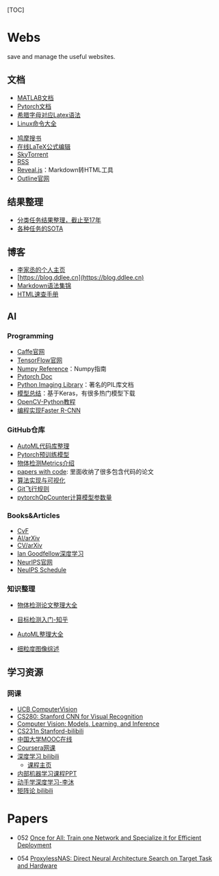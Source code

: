 [TOC]

# Webs

save and manage the useful websites.



## 文档

+ [MATLAB文档](https://ww2.mathworks.cn/help/)
+ [Pytorch文档](https://pytorch.org/docs/stable/index.html)
+ [希腊字母对应Latex语法](https://www.latex-tutorial.com/symbols/greek-alphabet/)
+ [Linux命令大全](https://man.linuxde.net)

- [鸠摩搜书](https://www.jiumodiary.com/)
- [在线LaTeX公式编辑](https://www.codecogs.com/latex/eqneditor.php)
- [SkyTorrent](https://www.skytorrents.lol/?query=)
- [RSS](https://docs.rsshub.app)
- [Reveal.js](https://github.com/hakimel/reveal.js)：Markdown转HTML工具
- [Outline官网](https://s3.amazonaws.com/outline-vpn/index.html#/zh-CN/home)



## 结果整理

+ [分类任务结果整理，截止至17年](http://rodrigob.github.io/are_we_there_yet/build/classification_datasets_results.html#43494641522d3130)
+ [各种任务的SOTA](https://paperswithcode.com/sota)



## 博客

+ [李家丞的个人主页](https://ddlee.cn/#)
+ [https://blog.ddlee.cn](https://blog.ddlee.cn)
+ [Markdown语法集锦](https://www.cnblogs.com/Bone-ACE/p/4558870.html)
+ [HTML速查手册](https://www.runoob.com/html/html-quicklist.html)



## AI

### Programming

+ [Caffe官网](http://caffe.berkeleyvision.org/)
+ [TensorFlow官网](https://www.tensorflow.org)
+ [Numpy Reference](https://docs.scipy.org/doc/numpy/reference/index.html)：Numpy指南
+ [Pytorch Doc](https://pytorch.org/docs/stable/)
+ [Python Imaging Library](http://effbot.org/imagingbook/)：著名的PIL库文档
+ [模型总结](https://modeldepot.io/browse)：基于Keras，有很多热门模型下载
+ [OpenCV-Python教程](https://www.kancloud.cn/aollo/aolloopencv/269602)
+ [编程实现Faster R-CNN](https://zhuanlan.zhihu.com/p/32404424 )

### GitHub仓库

+ [AutoML代码库整理](https://mp.weixin.qq.com/s?__biz=MzIzNjc1NzUzMw==&mid=2247502867&idx=2&sn=299db5871a390d292964bd5f292251ea&chksm=e8d07b61dfa7f277d84318d3d3d9aae58e7bb4033f4fc35fc2d9bb080859fbf20ae0ddc3c98c&scene=21#wechat_redirect)
+ [Pytorch预训练模型](https://github.com/Cadene/pretrained-models.pytorch)
+ [物体检测Metrics介绍](https://github.com/rafaelpadilla/Object-Detection-Metrics)
+ [papers with code](https://github.com/zziz/pwc/blob/master/README.md#----): 里面收纳了很多包含代码的论文
+ [算法实现与可视化](https://github.com/TheAlgorithms/Python)
+ [Git飞行规则](https://github.com/k88hudson/git-flight-rules/blob/master/README_zh-CN.md)
+ [pytorchOpCounter计算模型参数量](https://github.com/Lyken17/pytorch-OpCounter)

### Books&Articles

+ [CvF](http://openaccess.thecvf.com/menu.py)
+ [AI/arXiv](https://arxiv.org/list/cs.AI/recent)
+ [CV/arXiv](https://arxiv.org/list/cs.CV/recent)
+ [Ian Goodfellow深度学习](http://www.deeplearningbook.org)
+ [NeurIPS官网](https://papers.nips.cc)
+ [NeuIPS Schedule ](https://nips.cc/Conferences/2018/Schedule)

### 知识整理

+ [物体检测论文整理大全](https://handong1587.github.io/deep_learning/2015/10/09/object-detection.html)

+ [目标检测入门-知乎](https://zhuanlan.zhihu.com/p/34142321)
+ [AutoML整理大全](https://github.com/hibayesian/awesome-automl-papers)
+ [细粒度图像综述](https://mp.weixin.qq.com/s?__biz=MzU4NTkwMDM1NA==&mid=100000126&idx=1&sn=80968cc99c02b2e1fa382338c34fafbc&scene=19#wechat_redirect)





## 学习资源

### 网课

+ [UCB ComputerVision](http://www-inst.eecs.berkeley.edu/~cs280/sp15/index.html)
+ [CS280: Stanford CNN for Visual Recognition](http://cs231n.stanford.edu)
+ [Computer Vision:  Models, Learning, and Inference](http://www.computervisionmodels.com)
+ [CS231n Stanford-bilibili](https://www.bilibili.com/video/av58778425?from=search&seid=16439942014366180023)
+ [中国大学MOOC在线](https://www.icourse163.org/home.htm?userId=12618864#/home/course)
+ [Coursera网课](https://www.coursera.org/learn/neural-networks-deep-learning/lecture/ZCcMM/vectorizing-across-multiple-examples)
+ [深度学习 bilibili](https://www.bilibili.com/video/av9770302?from=search&seid=7732445384389128489  )
    + [课程主页](http://speech.ee.ntu.edu.tw/~tlkagk/courses_MLDS17.html)
+ [内部机器学习课程PPT](https://210.28.132.69/member/Seminar.Machine%20Learning%20%40%202015年数据.ashx)
+ [动手学深度学习-李沐](https://github.com/d2l-ai/d2l-zh)
+ [矩阵论 bilibili](https://www.bilibili.com/video/av14731888?from=search&seid=8115881069345453463)



# Papers



+ 052 [Once for All: Train one Network and Specialize it for Efficient Deployment](https://arxiv.org/abs/1908.09791)

+ 054 [ProxylessNAS: Direct Neural Architecture Search on Target Task and Hardware](https://arxiv.org/abs/1812.00332)